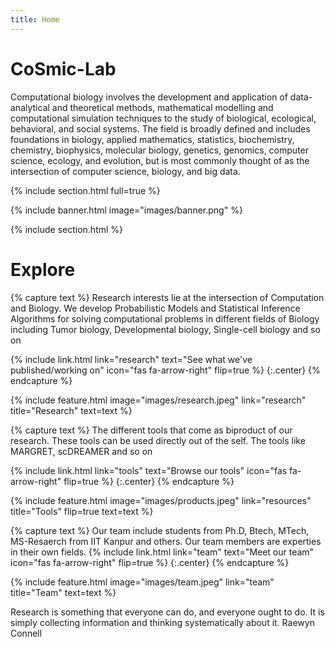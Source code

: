 ```yaml
---
title: Home
---
```


# CoSmic-Lab

Computational biology involves the development and application of data-analytical and theoretical methods, mathematical modelling and computational simulation techniques to the study of biological, ecological, behavioral, and social systems. The field is broadly defined and includes foundations in biology, applied mathematics, statistics, biochemistry, chemistry, biophysics, molecular biology, genetics, genomics, computer science, ecology, and evolution, but is most commonly thought of as the intersection of computer science, biology, and big data.
<!-- {%
  include link.html
  type="github"
  icon=""
  text="See the template on GitHub"
  link="greenelab/cosmos-lab"
  style="button"
%}
{%
  include link.html
  type="docs"
  icon=""
  text="See the documentation"
  link="https://github.com/greenelab/cosmos-lab/wiki"
  style="button"
%}
{:.center} -->

{% include section.html full=true %}

{% include banner.html image="images/banner.png" %}

{% include section.html %}

# Explore

{% capture text %}
Research interests lie at the intersection of Computation and Biology. We develop Probabilistic Models and Statistical Inference Algorithms for solving computational problems in different fields of Biology including Tumor biology, Developmental biology, Single-cell biology and so on

{%
  include link.html
  link="research"
  text="See what we've published/working on"
  icon="fas fa-arrow-right"
  flip=true
%}
{:.center}
{% endcapture %}

{%
  include feature.html
  image="images/research.jpeg"
  link="research"
  title="Research"
  text=text
%}

{% capture text %}
The different tools that come as biproduct of our research. These tools can be used directly out of the self. The tools like MARGRET, scDREAMER and so on

{%
  include link.html
  link="tools"
  text="Browse our tools"
  icon="fas fa-arrow-right"
  flip=true
%}
{:.center}
{% endcapture %}

{%
  include feature.html
  image="images/products.jpeg"
  link="resources"
  title="Tools"
  flip=true
  text=text
%}

{% capture text %}
Our team include students from Ph.D, Btech, MTech, MS-Resaerch from IIT Kanpur and others. Our team members are experties in their own fields. 
{%
  include link.html
  link="team"
  text="Meet our team"
  icon="fas fa-arrow-right"
  flip=true
%}
{:.center}
{% endcapture %}

{%
  include feature.html
  image="images/team.jpeg"
  link="team"
  title="Team"
  text=text
%}

Research is something that everyone can do, and everyone ought to do. It is simply collecting information and thinking systematically about it.
Raewyn Connell

